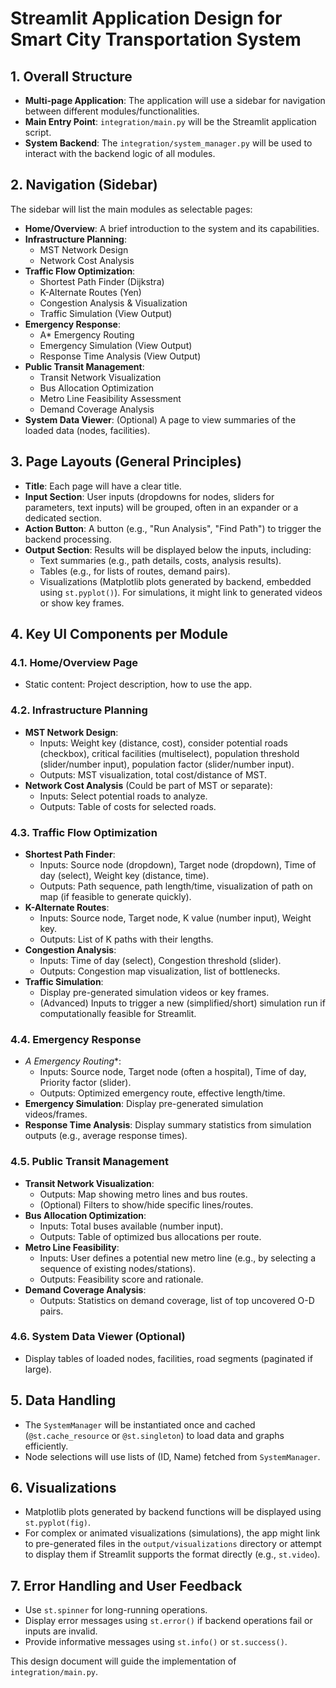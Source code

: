 # Streamlit Application Design for Smart City Transportation System

## 1. Overall Structure

*   **Multi-page Application**: The application will use a sidebar for navigation between different modules/functionalities.
*   **Main Entry Point**: `integration/main.py` will be the Streamlit application script.
*   **System Backend**: The `integration/system_manager.py` will be used to interact with the backend logic of all modules.

## 2. Navigation (Sidebar)

The sidebar will list the main modules as selectable pages:

*   **Home/Overview**: A brief introduction to the system and its capabilities.
*   **Infrastructure Planning**:
    *   MST Network Design
    *   Network Cost Analysis
*   **Traffic Flow Optimization**:
    *   Shortest Path Finder (Dijkstra)
    *   K-Alternate Routes (Yen)
    *   Congestion Analysis & Visualization
    *   Traffic Simulation (View Output)
*   **Emergency Response**:
    *   A* Emergency Routing
    *   Emergency Simulation (View Output)
    *   Response Time Analysis (View Output)
*   **Public Transit Management**:
    *   Transit Network Visualization
    *   Bus Allocation Optimization
    *   Metro Line Feasibility Assessment
    *   Demand Coverage Analysis
*   **System Data Viewer**: (Optional) A page to view summaries of the loaded data (nodes, facilities).

## 3. Page Layouts (General Principles)

*   **Title**: Each page will have a clear title.
*   **Input Section**: User inputs (dropdowns for nodes, sliders for parameters, text inputs) will be grouped, often in an expander or a dedicated section.
*   **Action Button**: A button (e.g., "Run Analysis", "Find Path") to trigger the backend processing.
*   **Output Section**: Results will be displayed below the inputs, including:
    *   Text summaries (e.g., path details, costs, analysis results).
    *   Tables (e.g., for lists of routes, demand pairs).
    *   Visualizations (Matplotlib plots generated by backend, embedded using `st.pyplot()`). For simulations, it might link to generated videos or show key frames.

## 4. Key UI Components per Module

### 4.1. Home/Overview Page
*   Static content: Project description, how to use the app.

### 4.2. Infrastructure Planning
*   **MST Network Design**:
    *   Inputs: Weight key (distance, cost), consider potential roads (checkbox), critical facilities (multiselect), population threshold (slider/number input), population factor (slider/number input).
    *   Outputs: MST visualization, total cost/distance of MST.
*   **Network Cost Analysis** (Could be part of MST or separate):
    *   Inputs: Select potential roads to analyze.
    *   Outputs: Table of costs for selected roads.

### 4.3. Traffic Flow Optimization
*   **Shortest Path Finder**:
    *   Inputs: Source node (dropdown), Target node (dropdown), Time of day (select), Weight key (distance, time).
    *   Outputs: Path sequence, path length/time, visualization of path on map (if feasible to generate quickly).
*   **K-Alternate Routes**:
    *   Inputs: Source node, Target node, K value (number input), Weight key.
    *   Outputs: List of K paths with their lengths.
*   **Congestion Analysis**:
    *   Inputs: Time of day (select), Congestion threshold (slider).
    *   Outputs: Congestion map visualization, list of bottlenecks.
*   **Traffic Simulation**: 
    *   Display pre-generated simulation videos or key frames.
    *   (Advanced) Inputs to trigger a new (simplified/short) simulation run if computationally feasible for Streamlit.

### 4.4. Emergency Response
*   **A* Emergency Routing**:
    *   Inputs: Source node, Target node (often a hospital), Time of day, Priority factor (slider).
    *   Outputs: Optimized emergency route, effective length/time.
*   **Emergency Simulation**: Display pre-generated simulation videos/frames.
*   **Response Time Analysis**: Display summary statistics from simulation outputs (e.g., average response times).

### 4.5. Public Transit Management
*   **Transit Network Visualization**:
    *   Outputs: Map showing metro lines and bus routes.
    *   (Optional) Filters to show/hide specific lines/routes.
*   **Bus Allocation Optimization**:
    *   Inputs: Total buses available (number input).
    *   Outputs: Table of optimized bus allocations per route.
*   **Metro Line Feasibility**:
    *   Inputs: User defines a potential new metro line (e.g., by selecting a sequence of existing nodes/stations).
    *   Outputs: Feasibility score and rationale.
*   **Demand Coverage Analysis**:
    *   Outputs: Statistics on demand coverage, list of top uncovered O-D pairs.

### 4.6. System Data Viewer (Optional)
*   Display tables of loaded nodes, facilities, road segments (paginated if large).

## 5. Data Handling
*   The `SystemManager` will be instantiated once and cached (`@st.cache_resource` or `@st.singleton`) to load data and graphs efficiently.
*   Node selections will use lists of (ID, Name) fetched from `SystemManager`.

## 6. Visualizations
*   Matplotlib plots generated by backend functions will be displayed using `st.pyplot(fig)`.
*   For complex or animated visualizations (simulations), the app might link to pre-generated files in the `output/visualizations` directory or attempt to display them if Streamlit supports the format directly (e.g., `st.video`).

## 7. Error Handling and User Feedback
*   Use `st.spinner` for long-running operations.
*   Display error messages using `st.error()` if backend operations fail or inputs are invalid.
*   Provide informative messages using `st.info()` or `st.success()`.

This design document will guide the implementation of `integration/main.py`.
